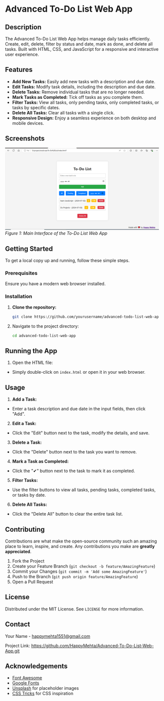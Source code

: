 # Advanced To-Do List Web App

## Description

The Advanced To-Do List Web App helps manage daily tasks efficiently. Create, edit, delete, filter by status and date, mark as done, and delete all tasks. Built with HTML, CSS, and JavaScript for a responsive and interactive user experience.

## Features

- **Add New Tasks:** Easily add new tasks with a description and due date.
- **Edit Tasks:** Modify task details, including the description and due date.
- **Delete Tasks:** Remove individual tasks that are no longer needed.
- **Mark Tasks as Completed:** Tick off tasks as you complete them.
- **Filter Tasks:** View all tasks, only pending tasks, only completed tasks, or tasks by specific dates.
- **Delete All Tasks:** Clear all tasks with a single click.
- **Responsive Design:** Enjoy a seamless experience on both desktop and mobile devices.

## Screenshots

![Screenshot 1](Interface.PNG)
*Figure 1: Main Interface of the To-Do List Web App*


## Getting Started

To get a local copy up and running, follow these simple steps.

### Prerequisites

Ensure you have a modern web browser installed.

### Installation

1. **Clone the repository:**
   ```bash
   git clone https://github.com/yourusername/advanced-todo-list-web-app.git

2. Navigate to the project directory:
    ```bash
    cd advanced-todo-list-web-app


## Running the App

1. Open the HTML file:
* Simply double-click on `index.html` or open it in your web browser.

## Usage

1. **Add a Task:**
* Enter a task description and due date in the input fields, then click "Add".

2. **Edit a Task:**
* Click the "Edit" button next to the task, modify the details, and save.

3. **Delete a Task:**
* Click the "Delete" button next to the task you want to remove.

4. **Mark a Task as Completed:**
* Click the "✔" button next to the task to mark it as completed.

5. **Filter Tasks:**
* Use the filter buttons to view all tasks, pending tasks, completed tasks, or tasks by date.

6. **Delete All Tasks:**
* Click the "Delete All" button to clear the entire task list.

## Contributing

Contributions are what make the open-source community such an amazing place to learn, inspire, and create. Any contributions you make are **greatly appreciated**.

1. Fork the Project
2. Create your Feature Branch (`git checkout -b feature/AmazingFeature`)
3. Commit your Changes (`git commit -m 'Add some AmazingFeature'`)
4. Push to the Branch (`git push origin feature/AmazingFeature`)
5. Open a Pull Request

## License

Distributed under the MIT License. See `LICENSE` for more information.

## Contact

Your Name - happymehta1551@gmail.com

Project Link: https://github.com/HappyMehta/Advanced-To-Do-List-Web-App.git

## Acknowledgements

* [Font Awesome](https://fontawesome.com)
* [Google Fonts](https://fonts.google.com)
* [Unsplash](https://unsplash.com) for placeholder images
* [CSS Tricks](https://css-tricks.com) for CSS inspiration